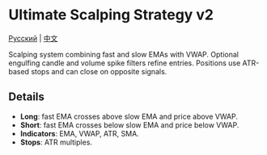 # Ultimate Scalping Strategy v2
[Русский](README_ru.md) | [中文](README_cn.md)

Scalping system combining fast and slow EMAs with VWAP. Optional engulfing candle and volume spike filters refine entries. Positions use ATR-based stops and can close on opposite signals.

## Details

- **Long**: fast EMA crosses above slow EMA and price above VWAP.
- **Short**: fast EMA crosses below slow EMA and price below VWAP.
- **Indicators**: EMA, VWAP, ATR, SMA.
- **Stops**: ATR multiples.
